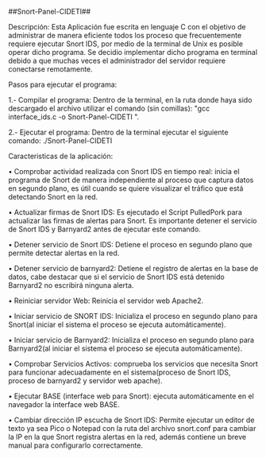 ##Snort-Panel-CIDETI##

Descripción: Esta Aplicación fue escrita en lenguaje C con el objetivo de administrar de manera eficiente todos los proceso que frecuentemente requiere ejecutar Snort IDS, por medio de la terminal de Unix es posible operar dicho programa. Se decidio implementar dicho programa en terminal debido a que muchas veces el administrador del servidor requiere conectarse remotamente.

Pasos para ejecutar el programa: 

1.- Compilar el programa: Dentro de la terminal, en la ruta donde haya sido descargado el archivo utilizar el comando (sin comillas):
        "gcc interface_ids.c -o Snort-Panel-CIDETI ".
        
        
2.- Ejecutar el programa: Dentro de la terminal ejecutar el siguiente comando:
        ./Snort-Panel-CIDETI
        
Caracteristicas de la aplicación:

•	Comprobar actividad realizada con Snort IDS en tiempo real: inicia el programa de Snort de manera independiente al proceso que captura datos en segundo plano, es útil cuando se quiere visualizar el tráfico que está detectando Snort en la red.

•	Actualizar firmas de Snort IDS: Es ejecutado el Script PulledPork para actualizar las firmas de alertas para Snort. Es importante detener el servicio de Snort IDS y Barnyard2 antes de ejecutar este comando.

•	Detener servicio de Snort IDS: Detiene el proceso en segundo plano que permite detectar alertas en la red.

•	Detener servicio de barnyard2: Detiene el registro de alertas en la base de datos, cabe destacar que si el servicio de Snort IDS está detenido Barnyard2 no escribirá ninguna alerta.

•	Reiniciar servidor Web: Reinicia el servidor web Apache2.

•	Iniciar servicio de SNORT IDS: Inicializa el proceso en segundo plano para Snort(al iniciar el sistema el proceso se ejecuta automáticamente).

•	Iniciar servicio de Barnyard2: Inicializa el proceso en segundo plano para Barnyard2(al iniciar el sistema el proceso se ejecuta automáticamente).

•	Comprobar Servicios Activos: comprueba los servicios que necesita Snort para funcionar adecuadamente en el sistema(proceso de Snort IDS, proceso de barnyard2 y servidor web apache).

•	Ejecutar BASE (interface web para Snort): ejecuta automáticamente en el navegador la interface web BASE.

•	Cambiar dirección IP escucha de Snort IDS: Permite ejecutar un editor de texto ya sea Pico o Notepad con la ruta del archivo snort.conf para cambiar la  IP en la que Snort registra alertas en la red, además contiene un breve manual para configurarlo correctamente. 
